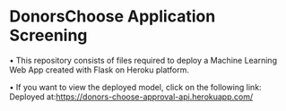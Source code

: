 # DonorsChoose Application Screening
• This repository consists of files required to deploy a Machine Learning Web App created with Flask on Heroku platform.

• If you want to view the deployed model, click on the following link:
Deployed at:https://donors-choose-approval-api.herokuapp.com/
